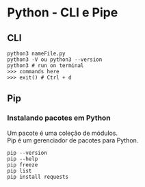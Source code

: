 # Python - CLI e Pipe

## CLI

~~~shell
python3 nameFile.py
python3 -V ou python3 --version
python3 # run on terminal
>>> commands here
>>> exit() # Ctrl + d
~~~

## Pip

### Instalando pacotes em Python

Um pacote é uma coleção de módulos.  
Pip é um gerenciador de pacotes para Python.  

~~~shell
pip --version
pip --help
pip freeze
pip list
pip install requests
~~~
